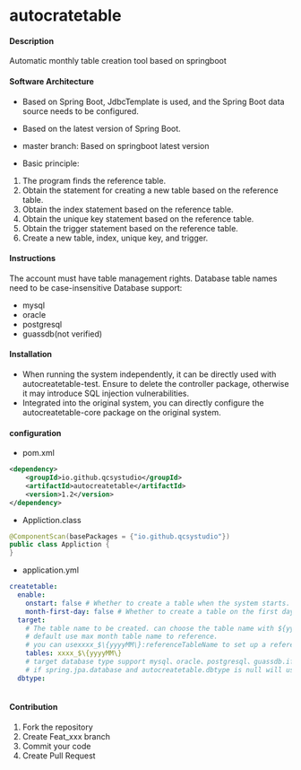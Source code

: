 # autocratetable

#### Description
Automatic monthly table creation tool based on springboot

#### Software Architecture
- Based on Spring Boot, JdbcTemplate is used, and the Spring Boot data source needs to be configured.
- Based on the latest version of Spring Boot.
- master branch: Based on springboot latest version

- Basic principle:
1. The program finds the reference table.
2. Obtain the statement for creating a new table based on the reference table.
3. Obtain the index statement based on the reference table.
4. Obtain the unique key statement based on the reference table.
5. Obtain the trigger statement based on the reference table.
6. Create a new table, index, unique key, and trigger.
#### Instructions
The account must have table management rights. Database table names need to be case-insensitive
Database support:
- mysql
- oracle
- postgresql
- guassdb(not verified)

#### Installation
- When running the system independently, it can be directly used with autocreatetable-test. Ensure to delete the controller package, otherwise it may introduce SQL injection vulnerabilities.
- Integrated into the original system, you can directly configure the autocreatetable-core package on the original system.

#### configuration
- pom.xml
```xml
<dependency>
    <groupId>io.github.qcsystudio</groupId>
    <artifactId>autocreatetable</artifactId>
    <version>1.2</version>
</dependency>

```

- Appliction.class
```java
@ComponentScan(basePackages = {"io.github.qcsystudio"})
public class Appliction {
}
```

- application.yml
```yaml
createtable:
  enable:
    onstart: false # Whether to create a table when the system starts. default false
    month-first-day: false # Whether to create a table on the first day of the month. default false
  target:
    # The table name to be created. can choose the table name with ${yyyyMM}、${yyyyMMdd}、${yyMM}、${yyyy}. 
    # default use max month table name to reference. 
    # you can usexxxx_$\{yyyyMM\}:referenceTableName to set up a reference table name. [max] is use max month table . [min] is use min month table .
    tables: xxxx_$\{yyyyMM\} 
    # target database type support mysql、oracle、postgresql、guassdb.if null will use spring.jpa.database。
    # if spring.jpa.database and autocreatetable.dbtype is null will use mysql
  dbtype: 
 
```


#### Contribution

1.  Fork the repository
2.  Create Feat_xxx branch
3.  Commit your code
4.  Create Pull Request
